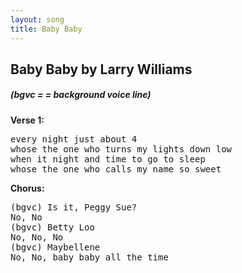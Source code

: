 ```yaml
---
layout: song
title: Baby Baby
---
```

## Baby Baby by Larry Williams
##### *(bgvc = = background voice line)*
**Verse 1:**
<pre>
every night just about 4
whose the one who turns my lights down low
when it night and time to go to sleep
whose the one who calls my name so sweet
</pre>
**Chorus:**
<pre>
(bgvc) Is it, Peggy Sue?
No, No
(bgvc) Betty Loo
No, No, No
(bgvc) Maybellene
No, No, baby baby all the time
</pre>
